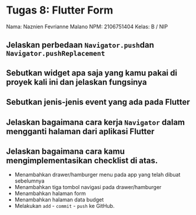 # Tugas 8: Flutter Form
Nama: Naznien Fevrianne Malano
NPM: 2106751404
Kelas: B / NIP

## Jelaskan perbedaan `Navigator.push`dan `Navigator.pushReplacement`


## Sebutkan widget apa saja yang kamu pakai di proyek kali ini dan jelaskan fungsinya


## Sebutkan jenis-jenis event yang ada pada Flutter

## Jelaskan bagaimana cara kerja `Navigator` dalam mengganti halaman dari aplikasi Flutter

## Jelaskan bagaimana cara kamu mengimplementasikan checklist di atas.
- Menambahkan drawer/hamburger menu pada app yang telah dibuat sebelumnya
- Menambahkan tiga tombol navigasi pada drawer/hamburger
- Menambahkan halaman form
- Menambahkan halaman data budget
- Melakukan `add` - `commit` - `push` ke GitHub.